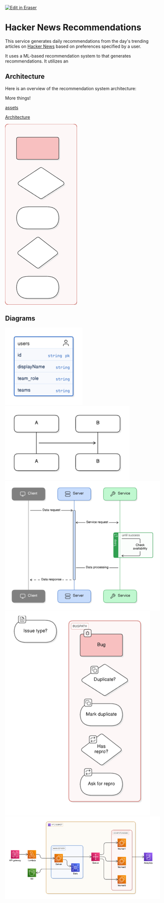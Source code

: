 <p><a target="_blank" href="https://qa.eraser.io/workspace/w8hC8R4QASCfT9SRugho" id="edit-in-eraser-github-link"><img alt="Edit in Eraser" src="https://firebasestorage.googleapis.com/v0/b/second-petal-295822.appspot.com/o/images%2Fgithub%2FOpen%20in%20Eraser.svg?alt=media&amp;token=968381c8-a7e7-472a-8ed6-4a6626da5501"></a></p>

# Hacker News Recommendations
This service generates daily recommendations from the day's trending articles on [﻿Hacker News](https://news.ycombinator.com/) based on preferences specified by a user.

It uses a ML-based recommendation system to that generates recommendations. It utilizes an

## Architecture
Here is an overview of the recommendation system architecture:

More things!

[﻿assets](https://github.com/Keith3895/car-wash/blob/main/README.md#assets) 

[﻿Architecture](https://app.eraser.io/workspace/wH68eC8NIc1O4ueubFSJ#vuLyrE8GMs3u5KFQNh_hZ) 

![Figure 1](/.eraser/w8hC8R4QASCfT9SRugho___qrzg8LLUIVdibQIlzhpLeFMBBin2___---figure---kIQQRjmp3CAo7PrA-oVNL---figure---G5rC_-dtj_WGoChct72YSA.png "Figure 1")




<!-- eraser-additional-content -->
## Diagrams
<!-- eraser-additional-files -->
<a href="/README-entity-relationship-1.eraserdiagram" data-element-id="QfIGdRvczb_SIQHPpal5V"><img src="/.eraser/w8hC8R4QASCfT9SRugho___qrzg8LLUIVdibQIlzhpLeFMBBin2___---diagram----46af5bc7c0f92656b53fa908a25ae059.png" alt="" data-element-id="QfIGdRvczb_SIQHPpal5V" /></a>
<a href="/README-sequence-diagram-2.eraserdiagram" data-element-id="R8tVm6KsSpHnIhK88IRbW"><img src="/.eraser/w8hC8R4QASCfT9SRugho___qrzg8LLUIVdibQIlzhpLeFMBBin2___---diagram----fa73c792c8239e904eeb67fc4434ca85.png" alt="" data-element-id="R8tVm6KsSpHnIhK88IRbW" /></a>
<a href="/README-sequence-diagram-3.eraserdiagram" data-element-id="Y548LCtNDTtCkujK2lb6w"><img src="/.eraser/w8hC8R4QASCfT9SRugho___qrzg8LLUIVdibQIlzhpLeFMBBin2___---diagram----b9ff8ff96807345e69b6d13413d95ec6.png" alt="" data-element-id="Y548LCtNDTtCkujK2lb6w" /></a>
<a href="/README-flowchart-4.eraserdiagram" data-element-id="mMqvSQESWaWpZbAFBpA2i"><img src="/.eraser/w8hC8R4QASCfT9SRugho___qrzg8LLUIVdibQIlzhpLeFMBBin2___---diagram----5af3337b7f789eda6824df4c0f38b8ce.png" alt="" data-element-id="mMqvSQESWaWpZbAFBpA2i" /></a>
<a href="/README-cloud-architecture-5.eraserdiagram" data-element-id="yIA-I8o-A5xGjqJSy7bza"><img src="/.eraser/w8hC8R4QASCfT9SRugho___qrzg8LLUIVdibQIlzhpLeFMBBin2___---diagram----097217e93dc3be010f7686558aa2c887.png" alt="" data-element-id="yIA-I8o-A5xGjqJSy7bza" /></a>
<!-- end-eraser-additional-files -->
<!-- end-eraser-additional-content -->
<!--- Eraser file: https://qa.eraser.io/workspace/w8hC8R4QASCfT9SRugho --->